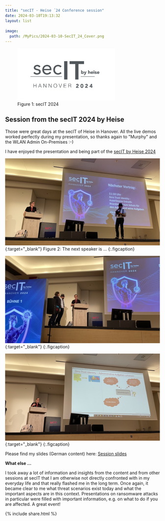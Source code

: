```yaml
---
title: "secIT - Heise ´24 Conference session"
date: 2024-03-10T19:13:32
layout: list

image:
  path: /MyPics/2024-03-10-SecIT_24_Cover.png
---
```


<figure>
  <img src="/MyPics/2024-03-10-SecIT_24_Cover.png" style="width:75%">
  <figcaption>Figure 1: secIT 2024</figcaption>
</figure>

## Session from the secIT 2024 by Heise

Those were great days at the secIT of Heise in Hanover. All the live demos worked perfectly during my presentation, so thanks again to "Murphy" and the WLAN Admin On-Premises :-)

I have enjoyed the presentation and being part of the [secIT by Heise 2024](https://secit-heise.de/)

  
[![1](/MyPics/2024-03-10-SecIT_24_1.png)](/MyPics/2024-03-10-SecIT_24_1.png){:target="_blank"}
Figure 2: The next speaker is ...
{:.figcaption}

[![2](/MyPics/2024-03-10-SecIT_24_2.png)](/MyPics/2024-03-10-SecIT_24_2.png){:target="_blank"}
{:.figcaption}

[![3](/MyPics/2024-03-10-SecIT_24_3.png)](/MyPics/2024-03-10-SecIT_24_3.png){:target="_blank"}
{:.figcaption}

Please find my slides (German content)  here: [Session slides](/MySlides/20240307_SecIT_2.0.pdf)

**What else ...**

I took away a lot of information and insights from the content and from other sessions at secIT that I am otherwise not directly confronted with in my everyday life and that really flashed me in the long term. Once again, it became clear to me what threat scenarios exist today and what the important aspects are in this context.
Presentations on ransomware attacks in particular were filled with important information, e.g. on what to do if you are affected. A great event!

{% include  share.html %}